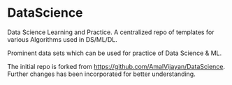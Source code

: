 # DataScience

Data Science Learning and Practice. A centralized repo of templates for various Algorithms used in DS/ML/DL.

Prominent data sets which can be used for practice of Data Science & ML.

The initial repo is forked from https://github.com/AmalVijayan/DataScience. Further changes has been incorporated for better understanding.
